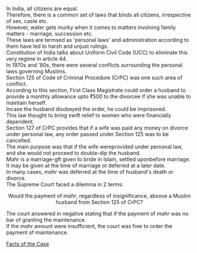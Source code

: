 In India, all citizens are equal.<br>
Therefore, there is a common set of laws that binds all citizens, irrespective of sex, caste etc.<br>
However, water gets murky when it comes to matters involving family matters - marriage, succession etc.<br>
These laws are termsed as 'personal laws' and administration according to them have led to harsh and unjust rulings.<br>
Constitution of India talks about Uniform Civil Code (UCC) to eliminate this very regime in article 44.<br>
In 1970s and '80s, there were several conflicts surrounding the personal laws governing Muslims.<br>
Section 125 of Code of Criminal Procedure (CrPC) was one such area of confliict.<br>
According to this section, First Class Magistrate could order a husband to provide a monthly allowance upto ₹500 to the divorcee if she was unable to maintain herself.<br>
Incase the husband disobeyed the order, he could be imprisoned.<br>
This law thought to bring swift relief to women who were financially dependent.<br>
Section 127 of CrPC provides that if a wife was paid any money on divorce under personal law, any order passed under Section 125 was to be cancelled.<br>
The main purpose was that if the wife wereprovided under perosnal law, and she would not proceed to double-dip the husband.<br>
<i>Mahr</i> is a marriage-gft given to bride in Islam, settled uponbefore marriage.<br>
It may be given at the time of marriage ot deferred at a later date.<br>
In many cases, <i>mahr</i> was deferred at the time of husband's death or divorce.<br>
The Supreme Court faced a dilemma in 2 terms:

<p style='text-align:center'>Would the payment of <i>mahr</i>, regardless of insignificance, absove a Muslim husband from Section 125 of CrPC?
</p>
The court answered in negative stating that if the payment of <i>mahr</i> was no bar of granting the maintenance.<br>
If the <i>mahr</i> amount were insufficient, the court was free to order the payment of maintenance.<br>

[Facts of the Case](./Case%20facts.md)
